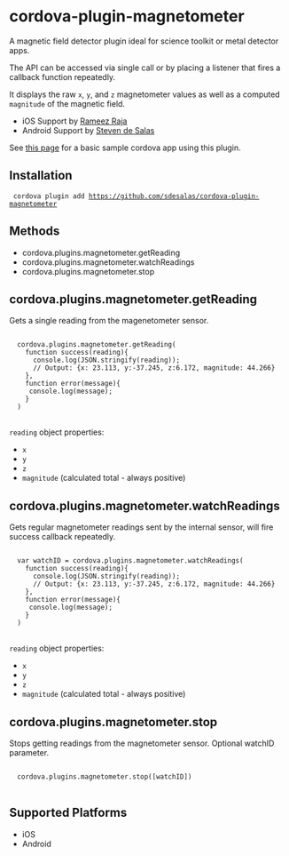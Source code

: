 cordova-plugin-magnetometer
====================

A magnetic field detector plugin ideal for science toolkit or metal detector apps. 
    
The API can be accessed via single call or by placing a listener that fires a callback function repeatedly. 

It displays the raw `x`, `y`, and `z` magnetometer values as well as a computed `magnitude` of the magnetic field.

- iOS Support by [Rameez Raja](https://github.com/mrameezraja)
- Android Support by [Steven de Salas](https://github.com/sdesalas)

See [this page](https://github.com/sdesalas/cordova-magnetometer-app/blob/master/android/magnetometer-harness/assets/www/index.html) for a basic sample cordova app using this plugin. 

Installation
------------

<code> cordova plugin add https://github.com/sdesalas/cordova-plugin-magnetometer </code>


Methods
-------
- cordova.plugins.magnetometer.getReading
- cordova.plugins.magnetometer.watchReadings
- cordova.plugins.magnetometer.stop


cordova.plugins.magnetometer.getReading
-------------------------------------------

Gets a single reading from the magenetometer sensor.

<pre>
<code>
  cordova.plugins.magnetometer.getReading(
    function success(reading){
      console.log(JSON.stringify(reading)); 
      // Output: {x: 23.113, y:-37.245, z:6.172, magnitude: 44.266}
    }, 
    function error(message){
     console.log(message);
    }
  )
</code>
</pre>

`reading` object properties:
- `x`
- `y`
- `z`
- `magnitude` (calculated total - always positive)


cordova.plugins.magnetometer.watchReadings
-------------------------------------------

Gets regular magnetometer readings sent by the internal sensor, will fire success callback repeatedly.

<pre>
<code>
  var watchID = cordova.plugins.magnetometer.watchReadings(
    function success(reading){
      console.log(JSON.stringify(reading)); 
      // Output: {x: 23.113, y:-37.245, z:6.172, magnitude: 44.266}
    }, 
    function error(message){
     console.log(message);
    }
  )
</code>
</pre>

`reading` object properties:
- `x`
- `y`
- `z`
- `magnitude` (calculated total - always positive)

cordova.plugins.magnetometer.stop
--------------------------------

Stops getting readings from the magnetometer sensor. Optional watchID parameter.

<pre>
<code>
  cordova.plugins.magnetometer.stop([watchID])
</code>
</pre>

Supported Platforms
-------------------

- iOS
- Android 

